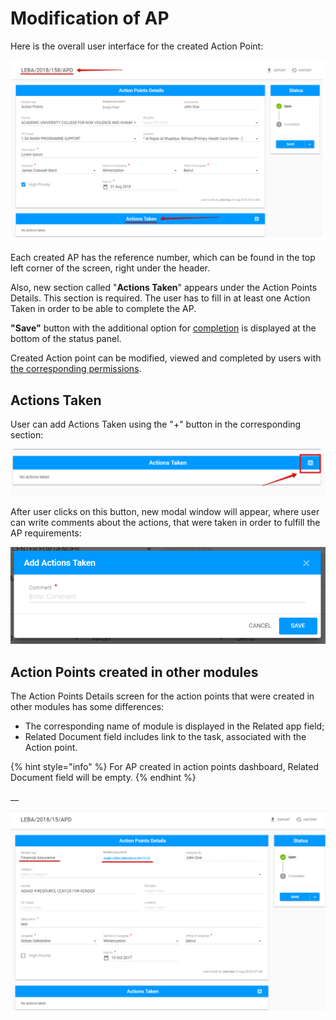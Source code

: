 # Modification of AP

Here is the overall user interface for the created Action Point:

![Created \(opened\) Action Point](../../.gitbook/assets/37.png)

Each created AP has the reference number, which can be found in the top left corner of the screen, right under the header.

Also, new section called "**Actions Taken**" appears under the Action Points Details. This section is required. The user has to fill in at least one Action Taken in order to be able to complete the AP. 

**"Save"** button with the additional option for [completion](how-to-complete-the-action-point.md) is displayed at the bottom of the status panel. 

Created Action point can be modified, viewed and completed by users with [the corresponding permissions](../untitled/user-roles-and-permissions.md).

## Actions Taken 

User can add Actions Taken using the "+"  button in the corresponding section:  

![Add Actions Taken button](../../.gitbook/assets/16%20%281%29.png)

After user clicks on this button, new modal window will appear, where user can write comments about the actions, that were taken in order to fulfill the AP requirements:

![Add Actions Taken modal window](../../.gitbook/assets/17.png)

## Action Points created in other modules

The Action Points Details screen for the action points that were created in other modules has some differences:

* The corresponding name of module is displayed in the Related app field;
* Related Document field includes link to the task, associated with the Action point.

{% hint style="info" %}
For AP created in action points dashboard, Related Document field will be empty. 
{% endhint %}

\_\_

![Action point created in other module \(FAM\)](../../.gitbook/assets/39.png)

  


